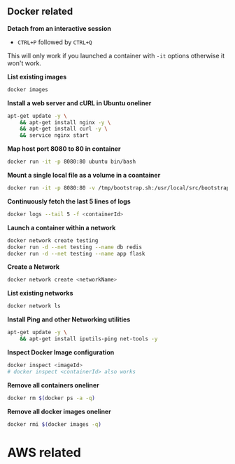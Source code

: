 ## Docker related

**Detach from an interactive session**

* `CTRL+P` followed by `CTRL+Q`

This will only work if you launched a container with `-it` options otherwise it won't work.

**List existing images**

```bash
docker images
```

**Install a web server and cURL in Ubuntu oneliner**

```bash
apt-get update -y \
    && apt-get install nginx -y \
    && apt-get install curl -y \
    && service nginx start
```

**Map host port 8080 to 80 in container**

```bash
docker run -it -p 8080:80 ubuntu bin/bash
```

**Mount a single local file as a volume in a coantainer**

```bash
docker run -it -p 8080:80 -v /tmp/bootstrap.sh:/usr/local/src/bootstrap.sh ubuntu /bin/bash
```

**Continuously fetch the last 5 lines of logs**

```bash
docker logs --tail 5 -f <containerId>
```

**Launch a container within a network**

```bash
docker network create testing
docker run -d --net testing --name db redis
docker run -d --net testing --name app flask
```

**Create a Network**

```bash
docker network create <networkName>
```

**List existing networks**

```bash
docker network ls
```

**Install Ping and other Networking utilities**

```bash
apt-get update -y \
    && apt-get install iputils-ping net-tools -y
```

**Inspect Docker Image configuration**

```bash
docker inspect <imageId>
# docker inspect <containerId> also works
```

**Remove all containers oneliner**

```bash
docker rm $(docker ps -a -q)
```

**Remove all docker images oneliner**

```bash
docker rmi $(docker images -q)
```

# AWS related


